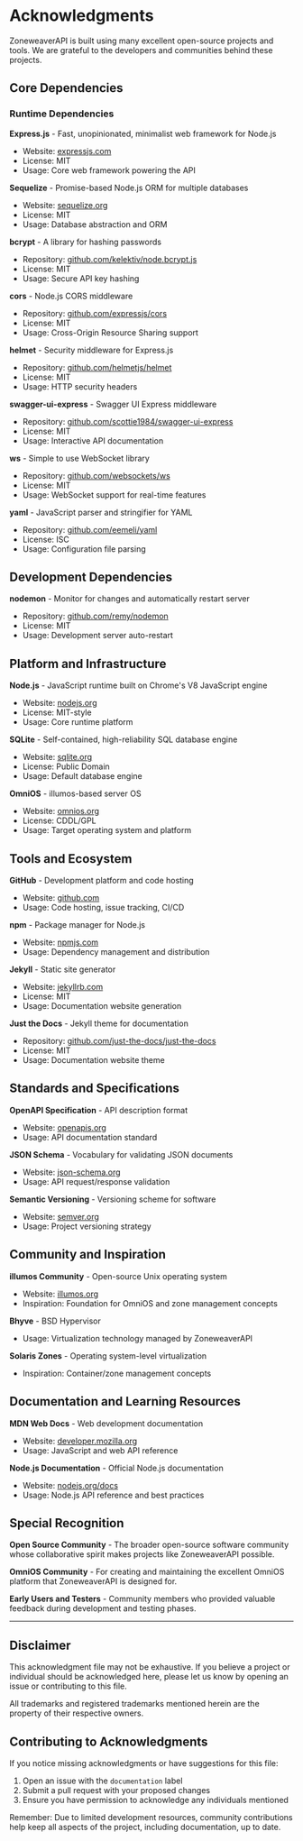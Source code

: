 # Acknowledgments

ZoneweaverAPI is built using many excellent open-source projects and tools. We are grateful to the developers and communities behind these projects.

## Core Dependencies

### Runtime Dependencies

**Express.js** - Fast, unopinionated, minimalist web framework for Node.js
- Website: [expressjs.com](https://expressjs.com/)
- License: MIT
- Usage: Core web framework powering the API

**Sequelize** - Promise-based Node.js ORM for multiple databases
- Website: [sequelize.org](https://sequelize.org/)
- License: MIT  
- Usage: Database abstraction and ORM

**bcrypt** - A library for hashing passwords
- Repository: [github.com/kelektiv/node.bcrypt.js](https://github.com/kelektiv/node.bcrypt.js)
- License: MIT
- Usage: Secure API key hashing

**cors** - Node.js CORS middleware
- Repository: [github.com/expressjs/cors](https://github.com/expressjs/cors)
- License: MIT
- Usage: Cross-Origin Resource Sharing support

**helmet** - Security middleware for Express.js
- Repository: [github.com/helmetjs/helmet](https://github.com/helmetjs/helmet)
- License: MIT
- Usage: HTTP security headers

**swagger-ui-express** - Swagger UI Express middleware
- Repository: [github.com/scottie1984/swagger-ui-express](https://github.com/scottie1984/swagger-ui-express)
- License: MIT
- Usage: Interactive API documentation

**ws** - Simple to use WebSocket library
- Repository: [github.com/websockets/ws](https://github.com/websockets/ws)
- License: MIT
- Usage: WebSocket support for real-time features

**yaml** - JavaScript parser and stringifier for YAML
- Repository: [github.com/eemeli/yaml](https://github.com/eemeli/yaml)
- License: ISC
- Usage: Configuration file parsing

## Development Dependencies

**nodemon** - Monitor for changes and automatically restart server
- Repository: [github.com/remy/nodemon](https://github.com/remy/nodemon)
- License: MIT
- Usage: Development server auto-restart

## Platform and Infrastructure

**Node.js** - JavaScript runtime built on Chrome's V8 JavaScript engine
- Website: [nodejs.org](https://nodejs.org/)
- License: MIT-style
- Usage: Core runtime platform

**SQLite** - Self-contained, high-reliability SQL database engine
- Website: [sqlite.org](https://www.sqlite.org/)
- License: Public Domain
- Usage: Default database engine

**OmniOS** - illumos-based server OS
- Website: [omnios.org](https://omnios.org/)
- License: CDDL/GPL
- Usage: Target operating system and platform

## Tools and Ecosystem

**GitHub** - Development platform and code hosting
- Website: [github.com](https://github.com/)
- Usage: Code hosting, issue tracking, CI/CD

**npm** - Package manager for Node.js
- Website: [npmjs.com](https://www.npmjs.com/)
- Usage: Dependency management and distribution

**Jekyll** - Static site generator
- Website: [jekyllrb.com](https://jekyllrb.com/)
- License: MIT
- Usage: Documentation website generation

**Just the Docs** - Jekyll theme for documentation
- Repository: [github.com/just-the-docs/just-the-docs](https://github.com/just-the-docs/just-the-docs)
- License: MIT
- Usage: Documentation website theme

## Standards and Specifications

**OpenAPI Specification** - API description format
- Website: [openapis.org](https://www.openapis.org/)
- Usage: API documentation standard

**JSON Schema** - Vocabulary for validating JSON documents
- Website: [json-schema.org](https://json-schema.org/)
- Usage: API request/response validation

**Semantic Versioning** - Versioning scheme for software
- Website: [semver.org](https://semver.org/)
- Usage: Project versioning strategy

## Community and Inspiration

**illumos Community** - Open-source Unix operating system
- Website: [illumos.org](https://illumos.org/)
- Inspiration: Foundation for OmniOS and zone management concepts

**Bhyve** - BSD Hypervisor
- Usage: Virtualization technology managed by ZoneweaverAPI

**Solaris Zones** - Operating system-level virtualization
- Inspiration: Container/zone management concepts

## Documentation and Learning Resources

**MDN Web Docs** - Web development documentation
- Website: [developer.mozilla.org](https://developer.mozilla.org/)
- Usage: JavaScript and web API reference

**Node.js Documentation** - Official Node.js documentation
- Website: [nodejs.org/docs](https://nodejs.org/docs/)
- Usage: Node.js API reference and best practices

## Special Recognition

**Open Source Community** - The broader open-source software community whose collaborative spirit makes projects like ZoneweaverAPI possible.

**OmniOS Community** - For creating and maintaining the excellent OmniOS platform that ZoneweaverAPI is designed for.

**Early Users and Testers** - Community members who provided valuable feedback during development and testing phases.

---

## Disclaimer

This acknowledgment file may not be exhaustive. If you believe a project or individual should be acknowledged here, please let us know by opening an issue or contributing to this file.

All trademarks and registered trademarks mentioned herein are the property of their respective owners.

## Contributing to Acknowledgments

If you notice missing acknowledgments or have suggestions for this file:

1. Open an issue with the `documentation` label
2. Submit a pull request with your proposed changes
3. Ensure you have permission to acknowledge any individuals mentioned

Remember: Due to limited development resources, community contributions help keep all aspects of the project, including documentation, up to date.
